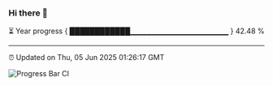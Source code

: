 ### Hi there 👋

⏳ Year progress { ████████████▁▁▁▁▁▁▁▁▁▁▁▁▁▁▁▁▁▁ } 42.48 %

---

⏰ Updated on Thu, 05 Jun 2025 01:26:17 GMT

![Progress Bar CI](https://github.com/JuvenileQ/Progress-Bar-CI/workflows/main/badge.svg)
